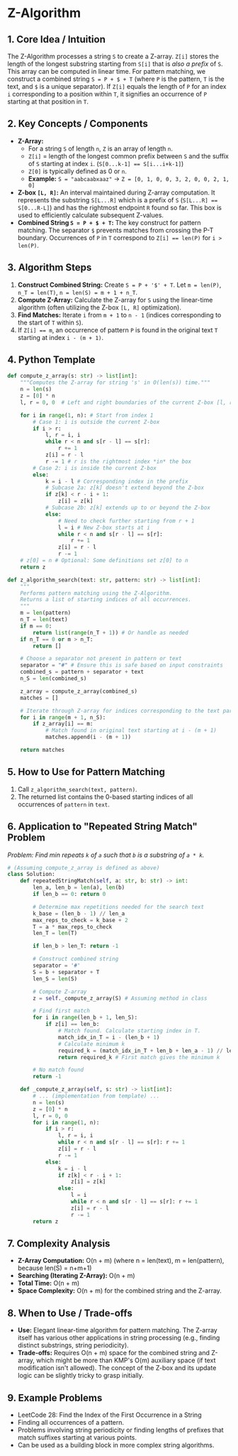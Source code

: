 # Z-Algorithm

## 1. Core Idea / Intuition

The Z-Algorithm processes a string `S` to create a Z-array. `Z[i]` stores the length of the longest substring starting from `S[i]` that is *also a prefix* of `S`. This array can be computed in linear time. For pattern matching, we construct a combined string `S = P + $ + T` (where `P` is the pattern, `T` is the text, and `$` is a unique separator). If `Z[i]` equals the length of `P` for an index `i` corresponding to a position within `T`, it signifies an occurrence of `P` starting at that position in `T`.

## 2. Key Concepts / Components

*   **Z-Array:**
    *   For a string `S` of length `n`, `Z` is an array of length `n`.
    *   `Z[i]` = length of the longest common prefix between `S` and the suffix of `S` starting at index `i`. (`S[0...k-1] == S[i...i+k-1]`)
    *   `Z[0]` is typically defined as 0 or `n`.
    *   **Example:** `S = "aabcaabxaaz"` -> `Z = [0, 1, 0, 0, 3, 2, 0, 0, 2, 1, 0]`
*   **Z-box `[L, R]`:** An interval maintained during Z-array computation. It represents the substring `S[L...R]` which is a prefix of `S` (`S[L...R] == S[0...R-L]`) and has the rightmost endpoint `R` found so far. This box is used to efficiently calculate subsequent Z-values.
*   **Combined String `S = P + $ + T`:** The key construct for pattern matching. The separator `$` prevents matches from crossing the P-T boundary. Occurrences of `P` in `T` correspond to `Z[i] == len(P)` for `i > len(P)`.

## 3. Algorithm Steps

1.  **Construct Combined String:** Create `S = P + '$' + T`. Let `m = len(P)`, `n_T = len(T)`, `n = len(S) = m + 1 + n_T`.
2.  **Compute Z-Array:** Calculate the Z-array for `S` using the linear-time algorithm (often utilizing the Z-box `[L, R]` optimization).
3.  **Find Matches:** Iterate `i` from `m + 1` to `n - 1` (indices corresponding to the start of `T` within `S`).
4.  If `Z[i] == m`, an occurrence of pattern `P` is found in the original text `T` starting at index `i - (m + 1)`.

## 4. Python Template

```python
def compute_z_array(s: str) -> list[int]:
    """Computes the Z-array for string 's' in O(len(s)) time."""
    n = len(s)
    z = [0] * n
    l, r = 0, 0  # Left and right boundaries of the current Z-box [l, r]

    for i in range(1, n): # Start from index 1
        # Case 1: i is outside the current Z-box
        if i > r:
            l, r = i, i
            while r < n and s[r - l] == s[r]:
                r += 1
            z[i] = r - l
            r -= 1 # r is the rightmost index *in* the box
        # Case 2: i is inside the current Z-box
        else:
            k = i - l # Corresponding index in the prefix
            # Subcase 2a: z[k] doesn't extend beyond the Z-box
            if z[k] < r - i + 1:
                z[i] = z[k]
            # Subcase 2b: z[k] extends up to or beyond the Z-box
            else:
                # Need to check further starting from r + 1
                l = i # New Z-box starts at i
                while r < n and s[r - l] == s[r]:
                    r += 1
                z[i] = r - l
                r -= 1
    # z[0] = n # Optional: Some definitions set z[0] to n
    return z

def z_algorithm_search(text: str, pattern: str) -> list[int]:
    """
    Performs pattern matching using the Z-Algorithm.
    Returns a list of starting indices of all occurrences.
    """
    m = len(pattern)
    n_T = len(text)
    if m == 0:
        return list(range(n_T + 1)) # Or handle as needed
    if n_T == 0 or m > n_T:
        return []

    # Choose a separator not present in pattern or text
    separator = "#" # Ensure this is safe based on input constraints
    combined_s = pattern + separator + text
    n_S = len(combined_s)

    z_array = compute_z_array(combined_s)
    matches = []

    # Iterate through Z-array for indices corresponding to the text part
    for i in range(m + 1, n_S):
        if z_array[i] == m:
            # Match found in original text starting at i - (m + 1)
            matches.append(i - (m + 1))

    return matches
```

## 5. How to Use for Pattern Matching

1.  Call `z_algorithm_search(text, pattern)`.
2.  The returned list contains the 0-based starting indices of all occurrences of `pattern` in `text`.

## 6. Application to "Repeated String Match" Problem

*Problem: Find min repeats `k` of `a` such that `b` is a substring of `a * k`.*

```python
# (Assuming compute_z_array is defined as above)
class Solution:
    def repeatedStringMatch(self, a: str, b: str) -> int:
        len_a, len_b = len(a), len(b)
        if len_b == 0: return 0

        # Determine max repetitions needed for the search text
        k_base = (len_b - 1) // len_a
        max_reps_to_check = k_base + 2
        T = a * max_reps_to_check
        len_T = len(T)

        if len_b > len_T: return -1

        # Construct combined string
        separator = '#'
        S = b + separator + T
        len_S = len(S)

        # Compute Z-array
        z = self._compute_z_array(S) # Assuming method in class

        # Find first match
        for i in range(len_b + 1, len_S):
            if z[i] == len_b:
                # Match found. Calculate starting index in T.
                match_idx_in_T = i - (len_b + 1)
                # Calculate minimum k
                required_k = (match_idx_in_T + len_b + len_a - 1) // len_a
                return required_k # First match gives the minimum k

        # No match found
        return -1

    def _compute_z_array(self, s: str) -> list[int]:
        # ... (implementation from template) ...
        n = len(s)
        z = [0] * n
        l, r = 0, 0
        for i in range(1, n):
            if i > r:
                l, r = i, i
                while r < n and s[r - l] == s[r]: r += 1
                z[i] = r - l
                r -= 1
            else:
                k = i - l
                if z[k] < r - i + 1:
                    z[i] = z[k]
                else:
                    l = i
                    while r < n and s[r - l] == s[r]: r += 1
                    z[i] = r - l
                    r -= 1
        return z

```

## 7. Complexity Analysis

*   **Z-Array Computation:** O(n + m) (where n = len(text), m = len(pattern), because len(S) = n+m+1)
*   **Searching (Iterating Z-Array):** O(n + m)
*   **Total Time:** O(n + m)
*   **Space Complexity:** O(n + m) for the combined string and the Z-array.

## 8. When to Use / Trade-offs

*   **Use:** Elegant linear-time algorithm for pattern matching. The Z-array itself has various other applications in string processing (e.g., finding distinct substrings, string periodicity).
*   **Trade-offs:** Requires O(n + m) space for the combined string and Z-array, which might be more than KMP's O(m) auxiliary space (if text modification isn't allowed). The concept of the Z-box and its update logic can be slightly tricky to grasp initially.

## 9. Example Problems

*   LeetCode 28: Find the Index of the First Occurrence in a String
*   Finding all occurrences of a pattern.
*   Problems involving string periodicity or finding lengths of prefixes that match suffixes starting at various points.
*   Can be used as a building block in more complex string algorithms.